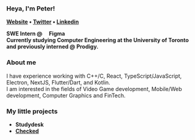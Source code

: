 ### Heya, I'm Peter!
<p> 
  <b>
  <a href="https://peterdpong.github.io/">Website</a> •
  <a href="https://twitter.com/peterdpong">Twitter</a> •
  <a href="https://www.linkedin.com/in/soraphoj/">Linkedin</a>
  </b>
</p>

**SWE Intern @ <img src="https://peterdpong.github.io/res/img/figmalogo.svg" width="14" height="14">Figma**  
**Currently studying Computer Engineering at the University of Toronto and previously interned @ Prodigy.**  


### About me
I have experience working with C++/C, React, TypeScript/JavaScript, Electron, NextJS, Flutter/Dart, and Kotlin.  
I am interested in the fields of Video Game development, Mobile/Web development, Computer Graphics and FinTech.

### My little projects
* **Studydesk**
* **[Checked](https://github.com/peterdpong/checked-android)**
